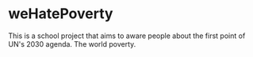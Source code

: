 # weHatePoverty
This is a school project that aims to aware people about the first point of UN's 2030 agenda. The world poverty.
